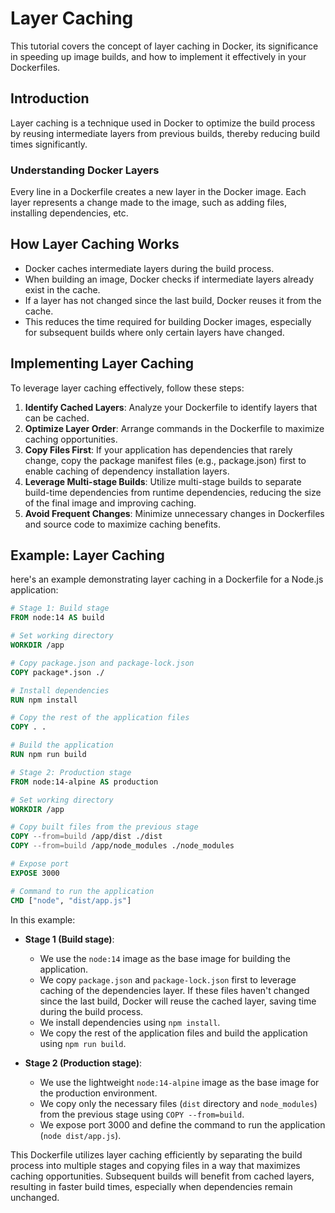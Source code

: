 #  Layer Caching

This tutorial covers the concept of layer caching in Docker, its significance in speeding up image builds, and how to implement it effectively in your Dockerfiles.

## Introduction

Layer caching is a technique used in Docker to optimize the build process by reusing intermediate layers from previous builds, thereby reducing build times significantly.

### Understanding Docker Layers

Every line in a Dockerfile creates a new layer in the Docker image. Each layer represents a change made to the image, such as adding files, installing dependencies, etc.

## How Layer Caching Works

- Docker caches intermediate layers during the build process.
- When building an image, Docker checks if intermediate layers already exist in the cache.
- If a layer has not changed since the last build, Docker reuses it from the cache.
- This reduces the time required for building Docker images, especially for subsequent builds where only certain layers have changed.

## Implementing Layer Caching

To leverage layer caching effectively, follow these steps:

1. **Identify Cached Layers**: Analyze your Dockerfile to identify layers that can be cached.
2. **Optimize Layer Order**: Arrange commands in the Dockerfile to maximize caching opportunities.
3. **Copy Files First**: If your application has dependencies that rarely change, copy the package manifest files (e.g., package.json) first to enable caching of dependency installation layers.
4. **Leverage Multi-stage Builds**: Utilize multi-stage builds to separate build-time dependencies from runtime dependencies, reducing the size of the final image and improving caching.
5. **Avoid Frequent Changes**: Minimize unnecessary changes in Dockerfiles and source code to maximize caching benefits.

## Example: Layer Caching

here's an example demonstrating layer caching in a Dockerfile for a Node.js application:

```Dockerfile
# Stage 1: Build stage
FROM node:14 AS build

# Set working directory
WORKDIR /app

# Copy package.json and package-lock.json
COPY package*.json ./

# Install dependencies
RUN npm install

# Copy the rest of the application files
COPY . .

# Build the application
RUN npm run build

# Stage 2: Production stage
FROM node:14-alpine AS production

# Set working directory
WORKDIR /app

# Copy built files from the previous stage
COPY --from=build /app/dist ./dist
COPY --from=build /app/node_modules ./node_modules

# Expose port
EXPOSE 3000

# Command to run the application
CMD ["node", "dist/app.js"]
```

In this example:

- **Stage 1 (Build stage)**:

  - We use the `node:14` image as the base image for building the application.
  - We copy `package.json` and `package-lock.json` first to leverage caching of the dependencies layer. If these files haven't changed since the last build, Docker will reuse the cached layer, saving time during the build process.
  - We install dependencies using `npm install`.
  - We copy the rest of the application files and build the application using `npm run build`.
- **Stage 2 (Production stage)**:

  - We use the lightweight `node:14-alpine` image as the base image for the production environment.
  - We copy only the necessary files (`dist` directory and `node_modules`) from the previous stage using `COPY --from=build`.
  - We expose port 3000 and define the command to run the application (`node dist/app.js`).

This Dockerfile utilizes layer caching efficiently by separating the build process into multiple stages and copying files in a way that maximizes caching opportunities. Subsequent builds will benefit from cached layers, resulting in faster build times, especially when dependencies remain unchanged.
